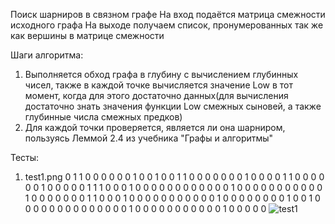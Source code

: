 Поиск шарниров в связном графе
На вход подаётся матрица смежности исходного графа
На выходе получаем список, пронумерованных так же как вершины в матрице смежности

Шаги алгоритма:
1) Выполняется обход графа в глубину с вычислением глубинных чисел, также в каждой точке вычисляется значение Low в тот момент,
когда для этого достаточно данных(для вычисления достаточно знать значения функции Low смежных сыновей, а также
глубинные числа смежных предков)
2) Для каждой точки проверяется, является ли она шарниром, пользуясь Леммой 2.4 из учебника "Графы и алгоритмы"

Тесты:

1) test1.png
0 1 1 0 0 0 0 0 0 1 0 0
1 0 0 1 1 0 0 0 0 0 0 0
1 0 0 0 0 1 1 0 0 0 0 0
0 1 0 0 0 0 0 1 1 1 0 0
0 1 0 0 0 0 0 0 0 0 0 0
0 0 1 0 0 0 0 0 0 0 0 0
0 0 1 0 0 0 0 0 0 0 1 1
0 0 0 1 0 0 0 0 0 0 0 0
0 0 0 1 0 0 0 0 0 0 0 0
1 0 0 1 0 0 0 0 0 0 0 0
0 0 0 0 0 0 1 0 0 0 0 0
0 0 0 0 0 0 1 0 0 0 0 0
![test1](https://user-images.githubusercontent.com/44885158/207036945-8f177eb6-d67c-4414-baf6-854676c39009.png)
